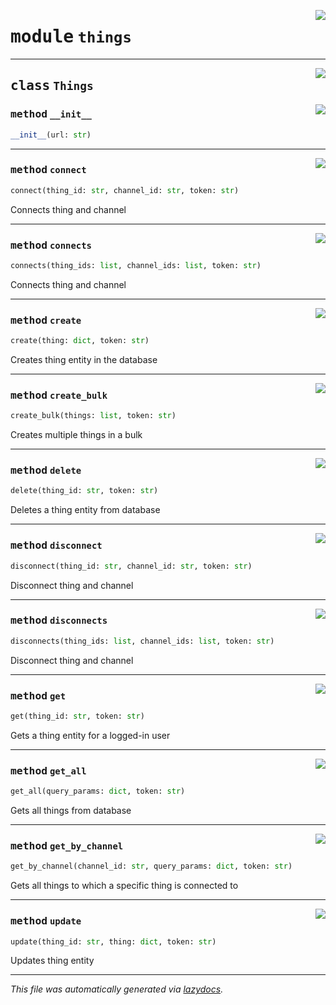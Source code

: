 <!-- markdownlint-disable -->

<a href="https://github.com/mainflux/sdk-py/blob/main/mainflux/things.py#L0"><img align="right" style="float:right;" src="https://img.shields.io/badge/-source-cccccc?style=flat-square"></a>

# <kbd>module</kbd> `things`






---

<a href="https://github.com/mainflux/sdk-py/blob/main/mainflux/things.py#L8"><img align="right" style="float:right;" src="https://img.shields.io/badge/-source-cccccc?style=flat-square"></a>

## <kbd>class</kbd> `Things`




<a href="https://github.com/mainflux/sdk-py/blob/main/mainflux/things.py#L14"><img align="right" style="float:right;" src="https://img.shields.io/badge/-source-cccccc?style=flat-square"></a>

### <kbd>method</kbd> `__init__`

```python
__init__(url: str)
```








---

<a href="https://github.com/mainflux/sdk-py/blob/main/mainflux/things.py#L165"><img align="right" style="float:right;" src="https://img.shields.io/badge/-source-cccccc?style=flat-square"></a>

### <kbd>method</kbd> `connect`

```python
connect(thing_id: str, channel_id: str, token: str)
```

Connects thing and channel 

---

<a href="https://github.com/mainflux/sdk-py/blob/main/mainflux/things.py#L131"><img align="right" style="float:right;" src="https://img.shields.io/badge/-source-cccccc?style=flat-square"></a>

### <kbd>method</kbd> `connects`

```python
connects(thing_ids: list, channel_ids: list, token: str)
```

Connects thing and channel 

---

<a href="https://github.com/mainflux/sdk-py/blob/main/mainflux/things.py#L17"><img align="right" style="float:right;" src="https://img.shields.io/badge/-source-cccccc?style=flat-square"></a>

### <kbd>method</kbd> `create`

```python
create(thing: dict, token: str)
```

Creates thing entity in the database 

---

<a href="https://github.com/mainflux/sdk-py/blob/main/mainflux/things.py#L35"><img align="right" style="float:right;" src="https://img.shields.io/badge/-source-cccccc?style=flat-square"></a>

### <kbd>method</kbd> `create_bulk`

```python
create_bulk(things: list, token: str)
```

Creates multiple things in a bulk 

---

<a href="https://github.com/mainflux/sdk-py/blob/main/mainflux/things.py#L117"><img align="right" style="float:right;" src="https://img.shields.io/badge/-source-cccccc?style=flat-square"></a>

### <kbd>method</kbd> `delete`

```python
delete(thing_id: str, token: str)
```

Deletes a thing entity from database 

---

<a href="https://github.com/mainflux/sdk-py/blob/main/mainflux/things.py#L181"><img align="right" style="float:right;" src="https://img.shields.io/badge/-source-cccccc?style=flat-square"></a>

### <kbd>method</kbd> `disconnect`

```python
disconnect(thing_id: str, channel_id: str, token: str)
```

Disconnect thing and channel 

---

<a href="https://github.com/mainflux/sdk-py/blob/main/mainflux/things.py#L149"><img align="right" style="float:right;" src="https://img.shields.io/badge/-source-cccccc?style=flat-square"></a>

### <kbd>method</kbd> `disconnects`

```python
disconnects(thing_ids: list, channel_ids: list, token: str)
```

Disconnect thing and channel 

---

<a href="https://github.com/mainflux/sdk-py/blob/main/mainflux/things.py#L52"><img align="right" style="float:right;" src="https://img.shields.io/badge/-source-cccccc?style=flat-square"></a>

### <kbd>method</kbd> `get`

```python
get(thing_id: str, token: str)
```

Gets a thing entity for a logged-in user 

---

<a href="https://github.com/mainflux/sdk-py/blob/main/mainflux/things.py#L68"><img align="right" style="float:right;" src="https://img.shields.io/badge/-source-cccccc?style=flat-square"></a>

### <kbd>method</kbd> `get_all`

```python
get_all(query_params: dict, token: str)
```

Gets all things from database 

---

<a href="https://github.com/mainflux/sdk-py/blob/main/mainflux/things.py#L85"><img align="right" style="float:right;" src="https://img.shields.io/badge/-source-cccccc?style=flat-square"></a>

### <kbd>method</kbd> `get_by_channel`

```python
get_by_channel(channel_id: str, query_params: dict, token: str)
```

Gets all things to which a specific thing is connected to 

---

<a href="https://github.com/mainflux/sdk-py/blob/main/mainflux/things.py#L102"><img align="right" style="float:right;" src="https://img.shields.io/badge/-source-cccccc?style=flat-square"></a>

### <kbd>method</kbd> `update`

```python
update(thing_id: str, thing: dict, token: str)
```

Updates thing entity 




---

_This file was automatically generated via [lazydocs](https://github.com/ml-tooling/lazydocs)._
